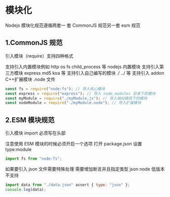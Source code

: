 # 模块化

Nodejs 模块化规范遵循两套一 套 CommonJS 规范另一套 esm 规范

## 1.CommonJS 规范

引入模块（require）支持四种格式

支持引入内置模块例如 http os fs child_process 等 nodejs 内置模块
支持引入第三方模块 express md5 koa 等
支持引入自己编写的模块 ./ ../ 等
支持引入 addon C++扩展模块 .node 文件

```js
const fs = require("node:fs"); // 导入核心模块
const express = require("express"); // 导入 node_modules 目录下的模块
const myModule = require("./myModule.js"); // 导入相对路径下的模块
const nodeModule = require("./myModule.node"); // 导入扩展模块
```

## 2.ESM 模块规范

引入模块 import 必须写在头部

注意使用 ESM 模块的时候必须开启一个选项
打开 package.json 设置 type:module

```js
import fs from "node:fs";
```

如果要引入 json 文件需要特殊处理 需要增加断言并且指定类型 json node 低版本不支持

```js
import data from "./data.json" assert { type: "json" };
console.log(data);
```
